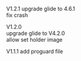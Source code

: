 V1.2.1
upgrade glide to 4.6.1  
fix crash

V1.2.0  
upgrade glide to V4.2.0  
allow set holder image

V1.1.1
add proguard file